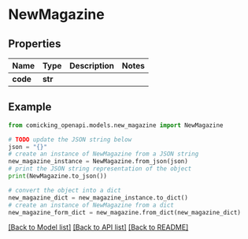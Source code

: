 # NewMagazine


## Properties

Name | Type | Description | Notes
------------ | ------------- | ------------- | -------------
**code** | **str** |  | 

## Example

```python
from comicking_openapi.models.new_magazine import NewMagazine

# TODO update the JSON string below
json = "{}"
# create an instance of NewMagazine from a JSON string
new_magazine_instance = NewMagazine.from_json(json)
# print the JSON string representation of the object
print(NewMagazine.to_json())

# convert the object into a dict
new_magazine_dict = new_magazine_instance.to_dict()
# create an instance of NewMagazine from a dict
new_magazine_form_dict = new_magazine.from_dict(new_magazine_dict)
```
[[Back to Model list]](../README.md#documentation-for-models) [[Back to API list]](../README.md#documentation-for-api-endpoints) [[Back to README]](../README.md)


